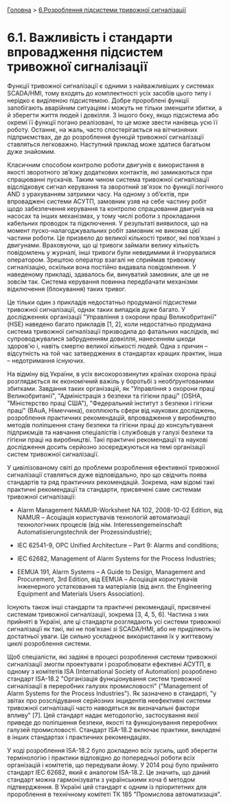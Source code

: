 [Головна](README.md) > [6.Розроблення підсистеми тривожної сигналізації](6.md)

# 6.1. Важливість і стандарти впровадження підсистем тривожної сигналізації 

Функції тривожної сигналізації є одними з найважливіших у системах SCADA/HMI, тому входять до комплектності усіх засобів цього типу і нерідко є виділеною підсистемою. Добре пророблені функції запобігають аварійним ситуаціям і можуть не тільки зменшити збитки, а й зберегти життя людей і довкілля. З іншого боку, якщо підсистема або окремі її функції погано реалізовані, то це може звести нанівець усю її роботу. Останнє, на жаль, часто спостерігається на вітчизняних підприємствах, де до розроблення функцій тривожної сигналізації ставляться легковажно. Наступний приклад може здатися багатьом дуже знайомим. 

Класичним способом контролю роботи двигунів є використання в якості зворотного зв’язку додаткових контактів, які замикаються при спрацюванні пускачів. Таким чином система тривожної сигналізації відслідковує сигнал керування та зворотний зв'язок по функції логічного AND з урахуванням затримки часу. На одному з об’єктів, при впроваджені системи АСУТП, замовник узяв на себе частину робіт щодо забезпечення керування та контролю спрацювання двигунів на насосах та інших механізмах, у тому числі роботи з прокладання кабельних проводок та підключення. У результаті виявилося, що на момент пуско-налагоджувальних робіт замовник не виконав цієї частини роботи. Це призвело до великої кількості тривог, які пов’язані з двигунами. Враховуючи, що ці тривоги займали велику кількість повідомлень у журналі, інші тривоги були невидимими й ігнорувалися оператором. Зрештою оператор взагалі не сприймав тривожну сигналізацію, оскільки вона постійно видавала повідомлення. У наведеному прикладі, здавалось би, винуватий замовник, але це не зовсім так. Система керування повинна передбачати механізми відключення (блокування) таких тривог. 

Це тільки один з прикладів недостатньо продуманої підсистеми тривожної сигналізації, однак таких випадків дуже багато. У дослідженнях організації "Управління з охорони праці Великобританії" (HSE) наведено багато прикладів [1, 2], коли недостатньо продумана система тривожної сигналізації призводила до фатальних наслідків, які супроводжувалися забрудненням довкілля, нанесенням шкоди здоров'ю і, навіть смертю великої кількості людей. Одна з причин – відсутність на той час затверджених в стандартах кращих практик, інша – недотримання існуючих.

На відміну від України, в усіх високорозвинутих країнах охорона праці розглядається як економічний важіль у боротьбі з необґрунтованими збитками. Завдання таких організацій, як "Управління з охорони праці Великобританії", "Адміністрація з безпеки та гігієни праці" (OSHA, "Міністерство праці США"), "Федеральний інститут з безпеки і гігієни праці" (ВАuА, Німеччина), охоплюють сфери від наукових досліджень, розроблення практичних рекомендацій, впровадження у виробництво методів поліпшення стану безпеки та гігієни праці до консультування підприємців та навчання спеціалістів і службовців у галузі безпеки та гігієни праці на виробництві. Такі практичні рекомендації та наукові дослідження досить серйозно зосереджуються на темі організації систем тривожної сигналізації. 

У цивілізованому світі до проблеми розроблення ефективної тривожної сигналізації ставляться дуже відповідально, про що свідчить поява стандартів та ряд практичних рекомендацій. Зокрема, нам відомі такі практичні рекомендації та стандарти, присвячені саме системам тривожної сигналізації: 

- Alarm Management NAMUR-Worksheet NA 102, 2008-10-02 Edition, від NAMUR – Асоціація користувачів технологій автоматизації технологічних процесів (від нім. Interessengemeinschaft Automatisierungstechnik der Prozessindustrie);

- IEC 62541-9, OPC Unified Architecture – Part 9: Alarms and conditions;

- IEC 62682, Management of Alarm Systems for the Process Industries;

- EEMUA 191, Alarm Systems – A Guide to Design, Management and Procurement, 3rd Edition, від EEMUA – Асоціація користувачів інженерного устатковання та матеріалів (від англ. the Engineering Equipment and Materials Users Association).

Існують також інші стандарти та практичні рекомендації, присвячені системам тривожної сигналізації, зокрема [3, 4, 5, 6]. Частина з них прийняті в Україні, але ці стандарти розглядають усі системи тривожної сигналізації як такі, які не пов’язані зі SCADA/HMI, або не приділяють їм достатньої уваги. Це сильно ускладнює використання їх у життєвому циклі розроблення системи.   

   Щоб спеціалісти, які задіяні в процесі розроблення системи тривожної сигналізації змогли проектувати і розроблювати ефективні АСУТП, в одному з комітетів ISA (International Society of Automation) розроблено стандарт ISA-18.2 "Організація функціонування систем тривожної сигналізації в переробних галузях промисловості" ("Management of Alarm Systems for the Process Industries"). Як зазначено в стандарті, "у звітах про розслідування серйозних інцидентів неефективні системи тривожної сигналізації часто наводяться як визначальні фактори впливу" [7]. Цей стандарт надає методологію, застосування якої приведе до поліпшення безпеки, якості та функціонування переробних галузей промисловості. Стандарт ISA-18.2 включає практики, викладені в інших стандартах і практичних рекомендаціях. 

У ході розроблення ISA-18.2 було докладено всіх зусиль, щоб зберегти термінологію і практики відповідно до попередньої роботи всіх організацій і комітетів, що передували йому. У 2014 році було прийнято стандарт IEC 62682, який є аналогом ISA-18.2. Це значить, що даний стандарт можна гармонізувати з українськими хоча б методом підтвердження. В Україні цей стандарт є одним із пріоритетних для пророблення в технічному комітеті ТК 185 "Промислова автоматизація".  